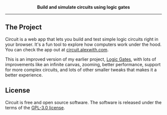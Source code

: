 <p align="center">
  <strong>Build and simulate circuits using logic gates</strong>
</p>

---

## The Project
Circuit is a web app that lets you build and test simple logic circuits right in your browser. It's a fun tool to explore how computers work under the hood. You can check the app out at [circuit.alexwith.com](https://circuit.alexwith.com/). 

This is an improved version of my earlier project, [Logic Gates](https://github.com/alexwith/logic-gates), with lots of improvements like an infinite canvas, zooming, better performance, support for more complex circuits, and lots of other smaller tweaks that makes it a better experience.

## License
Circuit is free and open source software. The software is released under the terms of the [GPL-3.0 license](https://github.com/alexwith/circuit/blob/main/LICENSE).